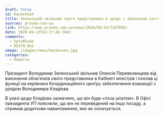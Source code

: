 ```yaml
---
draft: false
id: KacmvVueX
title: Зеленський звільнив свого представника в уряді і призначив наступника
sources: pravda-com-ua
link: https://www.pravda.com.ua/news/2020/04/14/7247856/
date: 2020-04-13T14:17:40.744Z
comments:
  - hpYoKEveb
  - KG3lM_0a1
image: /images/news/kacmvvuex.jpg
categories:
  - Новости
---
```

Президент Володимир Зеленський звільнив Олексія Перевезенцева від виконання обов'язків свого представника в Кабінеті міністрів і поклав ці функції на керівника Координаційного центру забезпечення взаємодії з урядом Володимира Кладієва

<!--more-->

В указі щодо Кладієва зазначено, що він буде «поза штатом». В Офісі президента УП пояснили, що він не переведений на іншу посаду, а отримав додаткове навантаження, яке не оплачується.
